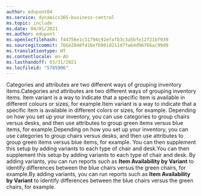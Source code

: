 ```yaml
---
author: edupont04
ms.service: dynamics365-business-central
ms.topic: include
ms.date: 04/01/2021
ms.author: edupont
ms.openlocfilehash: f44756e1c31794c92efafb3c3a5bfe12f21bf939
ms.sourcegitcommit: 766e2840fd16efb901d211d7fa64d96766ac99d9
ms.translationtype: HT
ms.contentlocale: en-AU
ms.lasthandoff: 03/31/2021
ms.locfileid: "5785906"
---
```

<span data-ttu-id="00f2f-101">Categories and attributes are two different ways of grouping inventory items.</span><span class="sxs-lookup"><span data-stu-id="00f2f-101">Categories and attributes are two different ways of grouping inventory items.</span></span> <span data-ttu-id="00f2f-102">Item variant is a way to indicate that a specific item is available in different colours or sizes, for example.</span><span class="sxs-lookup"><span data-stu-id="00f2f-102">Item variant is a way to indicate that a specific item is available in different colors or sizes, for example.</span></span> <span data-ttu-id="00f2f-103">Depending on how you set up your inventory, you can use categories to group chairs versus desks, and then use attributes to group green items versus blue items, for example.</span><span class="sxs-lookup"><span data-stu-id="00f2f-103">Depending on how you set up your inventory, you can use categories to group chairs versus desks, and then use attributes to group green items versus blue items, for example.</span></span> <span data-ttu-id="00f2f-104">You can then supplement this setup by adding variants to each type of chair and desk.</span><span class="sxs-lookup"><span data-stu-id="00f2f-104">You can then supplement this setup by adding variants to each type of chair and desk.</span></span> <span data-ttu-id="00f2f-105">By adding variants, you can run reports such as **Item Availability by Variant** to identify differences between the blue chairs versus the green chairs, for example.</span><span class="sxs-lookup"><span data-stu-id="00f2f-105">By adding variants, you can run reports such as **Item Availability by Variant** to identify differences between the blue chairs versus the green chairs, for example.</span></span>
